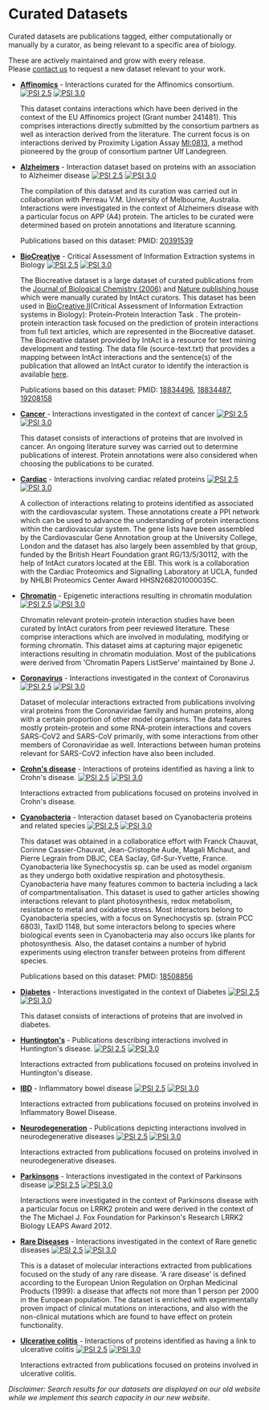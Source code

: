 # Curated Datasets

Curated datasets are publications tagged, either computationally or manually by a curator, as being relevant to a specific area of biology.

These are actively maintained and grow with every release.   
Please [contact us](http://www.ebi.ac.uk/support/index.php?query=intact) to request a new dataset relevant to your work. 

* [**Affinomics**](http://www.ebi.ac.uk/intact/search?query=annot:%22dataset:affinomics%22%20OR%20detmethod:%22MI:0813%22) - Interactions curated for the Affinomics consortium. [![PSI 2.5](https://www.ebi.ac.uk/intact/images/psi25.png?conversationContext=7)](https://ftp.ebi.ac.uk/pub/databases/intact/current/psi25/datasets/Affinomics.zip) [![PSI 3.0](https://www.ebi.ac.uk/intact/images/psi30.png?conversationContext=7)](https://ftp.ebi.ac.uk/pub/databases/intact/current/psi30/datasets/Affinomics.zip)

  This dataset contains interactions which have been derived in the context of the EU Affinomics project \(Grant number 241481\). This comprises interactions directly submitted by the consortium partners as well as interaction derived from the literature. The current focus is on interactions derived by Proximity Ligation Assay [MI:0813](https://www.ebi.ac.uk/ols/ontologies/mi/terms?iri=http%3A%2F%2Fpurl.obolibrary.org%2Fobo%2FMI_0813), a method pioneered by the group of consortium partner Ulf Landegreen.

* [**Alzheimers**](http://www.ebi.ac.uk/intact/search?query=annot:%22dataset:alzheimers%22) - Interaction dataset based on proteins with an association to Alzheimer disease [![PSI 2.5](https://www.ebi.ac.uk/intact/images/psi25.png?conversationContext=7)](https://ftp.ebi.ac.uk/pub/databases/intact/current/psi25/datasets/Alzheimers.zip) [![PSI 3.0](https://www.ebi.ac.uk/intact/images/psi30.png?conversationContext=7)](https://ftp.ebi.ac.uk/pub/databases/intact/current/psi30/datasets/Alzheimers.zip)

  The compilation of this dataset and its curation was carried out in collaboration with Perreau V.M. University of Melbourne, Australia. Interactions were investigated in the context of Alzheimers disease with a particular focus on APP \(A4\) protein. The articles to be curated were determined based on protein annotations and literature scanning.

  Publications based on this dataset: PMID: [20391539](http://europepmc.org/article/MED/20391539)

* [**BioCreative**](http://www.ebi.ac.uk/intact/search?query=annot:%22dataset:biocreative%22) - Critical Assessment of Information Extraction systems in Biology [![PSI 2.5](https://www.ebi.ac.uk/intact/images/psi25.png?conversationContext=7)](https://ftp.ebi.ac.uk/pub/databases/intact/current/psi25/datasets/BioCreative.zip) [![PSI 3.0](https://www.ebi.ac.uk/intact/images/psi30.png?conversationContext=7)](https://ftp.ebi.ac.uk/pub/databases/intact/current/psi30/datasets/BioCreative.zip)

  The Biocreative dataset is a large dataset of curated publications from the [Journal of Biological Chemistry \(2006\)](http://www.jbc.org/) and [Nature publishing house](http://www.signaling-gateway.org/aboutus/) which were manually curated by IntAct curators. This dataset has been used in [BioCreative II](http://biocreative.sourceforge.net/biocreative_2_ppi.html)\(Critical Assessment of Information Extraction systems in Biology\): Protein-Protein Interaction Task . The protein-protein interaction task focused on the prediction of protein interactions from full text articles, which are represented in the Biocreative dataset. The Biocreative dataset provided by IntAct is a resource for text mining development and testing. The data file \(source-text.txt\) that provides a mapping between IntAct interactions and the sentence\(s\) of the publication that allowed an IntAct curator to identify the interaction is available [here](http://ftp.ebi.ac.uk/pub/databases/intact/current/various/data-mining/).

  Publications based on this dataset: PMID: [18834496](http://europepmc.org/article/MED/18834496), [18834487](http://europepmc.org/article/MED/18834487), [19208158](http://europepmc.org/article/MED/19208158)

* [**Cancer** ](http://www.ebi.ac.uk/intact/search?query=annot:%22dataset:cancer%22)- Interactions investigated in the context of cancer [![PSI 2.5](https://www.ebi.ac.uk/intact/images/psi25.png?conversationContext=7)](https://ftp.ebi.ac.uk/pub/databases/intact/current/psi25/datasets/Cancer.zip) [![PSI 3.0](https://www.ebi.ac.uk/intact/images/psi30.png?conversationContext=7)](https://ftp.ebi.ac.uk/pub/databases/intact/current/psi30/datasets/Cancer.zip)

  This dataset consists of interactions of proteins that are involved in cancer. An ongoing literature survey was carried out to determine publications of interest. Protein annotations were also considered when choosing the publications to be curated.

* [**Cardiac**](http://www.ebi.ac.uk/intact/search?query=annot:%22dataset:cardiac%22) - Interactions involving cardiac related proteins [![PSI 2.5](https://www.ebi.ac.uk/intact/images/psi25.png?conversationContext=7)](https://ftp.ebi.ac.uk/pub/databases/intact/current/psi25/datasets/Cardiac.zip) [![PSI 3.0](https://www.ebi.ac.uk/intact/images/psi30.png?conversationContext=7)](https://ftp.ebi.ac.uk/pub/databases/intact/current/psi30/datasets/Cardiac.zip)

  A collection of interactions relating to proteins identified as associated with the cardiovascular system. These annotations create a PPI network which can be used to advance the understanding of protein interactions within the cardiovascular system. The gene lists have been assembled by the Cardiovascular Gene Annotation group at the University College, London and the dataset has also largely been assembled by that group, funded by the British Heart Foundation grant RG/13/5/30112, with the help of IntAct curators located at the EBI. This work is a collaboration with the Cardiac Proteomics and Signalling Laboratory at UCLA, funded by NHLBI Proteomics Center Award HHSN268201000035C.

* [**Chromatin**](http://www.ebi.ac.uk/intact/search?query=annot:%22dataset:chromatin%22) - Epigenetic interactions resulting in chromatin modulation [![PSI 2.5](https://www.ebi.ac.uk/intact/images/psi25.png?conversationContext=7)](https://ftp.ebi.ac.uk/pub/databases/intact/current/psi25/datasets/Chromatin.zip) [![PSI 3.0](https://www.ebi.ac.uk/intact/images/psi30.png?conversationContext=7)](https://ftp.ebi.ac.uk/pub/databases/intact/current/psi30/datasets/Chromatin.zip)

  Chromatin relevant protein-protein interaction studies have been curated by IntAct curators from peer reviewed literature. These comprise interactions which are involved in modulating, modifying or forming chromatin. This dataset aims at capturing major epigenetic interactions resulting in chromatin modulation. Most of the publications were derived from 'Chromatin Papers ListServe' maintained by Bone J.
  
* [**Coronavirus**](https://www.ebi.ac.uk/intact/search?query=annot:%22dataset:coronavirus%22) -  Interactions investigated in the context of Coronavirus [![PSI 2.5](https://www.ebi.ac.uk/intact/images/psi25.png?conversationContext=7)](https://ftp.ebi.ac.uk/pub/databases/intact/current/psi25/datasets/Coronavirus.zip) [![PSI 3.0](https://www.ebi.ac.uk/intact/images/psi30.png?conversationContext=7)](https://ftp.ebi.ac.uk/pub/databases/intact/current/psi30/datasets/Coronavirus.zip)
 
   Dataset of molecular interactions extracted from publications involving viral proteins from the Coronaviridae family and human proteins, along with a certain       proportion of other model organisms. The data features mostly protein-protein and some RNA-protein interactions and covers SARS-CoV2 and SARS-CoV primarily, with   some interactions from other members of Coronaviridae as well. Interactions between human proteins relevant for SARS-CoV2 infection have also been included.

* [**Crohn's disease**](http://www.ebi.ac.uk/intact/search?query=annot:%22dataset:crohn's%20disease%22) - Interactions of proteins identified as having a link to Crohn's disease. [![PSI 2.5](https://www.ebi.ac.uk/intact/images/psi25.png?conversationContext=7)](https://ftp.ebi.ac.uk/pub/databases/intact/current/psi25/datasets/crohn's_disease.zip) [![PSI 3.0](https://www.ebi.ac.uk/intact/images/psi30.png?conversationContext=7)](https://ftp.ebi.ac.uk/pub/databases/intact/current/psi30/datasets/crohn's_disease.zip)

  Interactions extracted from publications focused on proteins involved in Crohn's disease.

* [**Cyanobacteria**](http://www.ebi.ac.uk/intact/search?query=annot:%22dataset:cyanobacteria%22) - Interaction dataset based on Cyanobacteria proteins and related species [![PSI 2.5](https://www.ebi.ac.uk/intact/images/psi25.png?conversationContext=7)](https://ftp.ebi.ac.uk/pub/databases/intact/current/psi25/datasets/Cyanobacteria.zip) [![PSI 3.0](https://www.ebi.ac.uk/intact/images/psi30.png?conversationContext=7)](https://ftp.ebi.ac.uk/pub/databases/intact/current/psi30/datasets/Cyanobacteria.zip)

  This dataset was obtained in a collaboratice effort with Franck Chauvat, Corinne Cassier-Chauvat, Jean-Cristophe Aude, Magali Michaut, and Pierre Legrain from DBJC, CEA Saclay, Gif-Sur-Yvette, France. Cyanobacteria like Synechocystis sp. can be used as model organism as they undergo both oxidative respiration and photosythesis. Cyanobacteria have many features common to bacteria including a lack of compartmentalisation. This dataset is used to gather articles showing interactions relevant to plant photosynthesis, redox metabolism, resistance to metal and oxidative stress. Most interactors belong to Cyanobacteria species, with a focus on Synechocystis sp. \(strain PCC 6803\), TaxID 1148, but some interactors belong to species where biological events seen in Cyanobacteria may also occurs like plants for photosynthesis. Also, the dataset contains a number of hybrid experiments using electron transfer between proteins from different species.

  Publications based on this dataset: PMID: [18508856](http://europepmc.org/article/MED/18508856)

* [**Diabetes**](http://www.ebi.ac.uk/intact/search?query=annot:%22dataset:diabetes%22) - Interactions investigated in the context of Diabetes [![PSI 2.5](https://www.ebi.ac.uk/intact/images/psi25.png?conversationContext=7)](https://ftp.ebi.ac.uk/pub/databases/intact/current/psi25/datasets/Diabetes.zip) [![PSI 3.0](https://www.ebi.ac.uk/intact/images/psi30.png?conversationContext=7)](https://ftp.ebi.ac.uk/pub/databases/intact/current/psi30/datasets/Diabetes.zip)

  This dataset consists of interactions of proteins that are involved in diabetes.
  
* [**Huntington's**](http://www.ebi.ac.uk/intact/search?query=annot:%22dataset:huntington's%22) - Publications describing interactions involved in Huntington's disease. [![PSI 2.5](https://www.ebi.ac.uk/intact/images/psi25.png?conversationContext=7)](https://ftp.ebi.ac.uk/pub/databases/intact/current/psi25/datasets/huntington's.zip) [![PSI 3.0](https://www.ebi.ac.uk/intact/images/psi30.png?conversationContext=7)](https://ftp.ebi.ac.uk/pub/databases/intact/current/psi30/datasets/huntington's.zip)

   Interactions extracted from publications focused on proteins involved in Huntington's disease.
  
* [**IBD**](https://www.ebi.ac.uk/intact/search?query=annot:%22dataset:IBD%22) - Inflammatory bowel disease [![PSI 2.5](https://www.ebi.ac.uk/intact/images/psi25.png?conversationContext=7)](https://ftp.ebi.ac.uk/pub/databases/intact/current/psi25/datasets/IBD.zip) [![PSI 3.0](https://www.ebi.ac.uk/intact/images/psi30.png?conversationContext=7)](https://ftp.ebi.ac.uk/pub/databases/intact/current/psi30/datasets/IBD.zip)

   Interactions extracted from publications focused on proteins involved in Inflammatory Bowel Disease.
  
* [**Neurodegeneration**](https://www.ebi.ac.uk/intact/search?query=annot:%22dataset:Neurodegeneration%22) - Publications depicting interactions involved in neurodegenerative diseases [![PSI 2.5](https://www.ebi.ac.uk/intact/images/psi25.png?conversationContext=7)](https://ftp.ebi.ac.uk/pub/databases/intact/current/psi25/datasets/Neurodegeneration.zip) [![PSI 3.0](https://www.ebi.ac.uk/intact/images/psi30.png?conversationContext=7)](https://ftp.ebi.ac.uk/pub/databases/intact/current/psi30/datasets/Neurodegeneration.zip)

   Interactions extracted from publications focused on proteins involved in neurodegenerative diseases.

* [**Parkinsons**](http://www.ebi.ac.uk/intact/search?query=annot:%22dataset:parkinsons%22) - Interactions investigated in the context of Parkinsons disease [![PSI 2.5](https://www.ebi.ac.uk/intact/images/psi25.png?conversationContext=7)](https://ftp.ebi.ac.uk/pub/databases/intact/current/psi25/datasets/Parkinsons.zip) [![PSI 3.0](https://www.ebi.ac.uk/intact/images/psi30.png?conversationContext=7)](https://ftp.ebi.ac.uk/pub/databases/intact/current/psi30/datasets/Parkinsons.zip)

  Interactions were investigated in the context of Parkinsons disease with a particular focus on LRRK2 protein and were derived in the context of the The Michael J. Fox Foundation for Parkinson's Research LRRK2 Biology LEAPS Award 2012.

* [**Rare Diseases**](https://www.ebi.ac.uk/intact/search?query=annot:%22dataset:Rare%20Diseases%22) - Interactions investigated in the context of Rare genetic diseases [![PSI 2.5](https://www.ebi.ac.uk/intact/images/psi25.png?conversationContext=7)](https://ftp.ebi.ac.uk/pub/databases/intact/current/psi25/datasets/Rare_diseases.zip) [![PSI 3.0](https://www.ebi.ac.uk/intact/images/psi30.png?conversationContext=7)](https://ftp.ebi.ac.uk/pub/databases/intact/current/psi30/datasets/Rare_diseases.zip)

  This is a dataset of molecular interactions extracted from publications focused on the study of any rare disease. 'A rare disease' is defined according to the    European Union Regulation on Orphan Medicinal Products (1999): a disease that affects not more than 1 person per 2000 in the European population. The dataset is enriched with experimentally proven impact of clinical mutations on interactions, and also with the non-clinical mutations which are found to have effect on protein functionality.

* [**Ulcerative colitis**](https://www.ebi.ac.uk/intact/search?query=annot:%22dataset:ulcerative%20colitis%22) - Interactions of proteins identified as having a link to ulcerative colitis [![PSI 2.5](https://www.ebi.ac.uk/intact/images/psi25.png?conversationContext=7)](https://ftp.ebi.ac.uk/pub/databases/intact/current/psi25/datasets/Ulcerative_colitis.zip) [![PSI 3.0](https://www.ebi.ac.uk/intact/images/psi30.png?conversationContext=7)](https://ftp.ebi.ac.uk/pub/databases/intact/current/psi30/datasets/Ulcerative_colitis.zip)

  Interactions extracted from publications focused on proteins involved in ulcerative colitis.
  
_Disclaimer: Search results for our datasets are displayed on our old website while we implement this search capacity in our new website._
